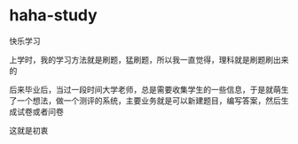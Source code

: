 # haha-study
快乐学习

上学时，我的学习方法就是刷题，猛刷题，所以我一直觉得，理科就是刷题刷出来的

后来毕业后，当过一段时间大学老师，总是需要收集学生的一些信息，于是就萌生了一个想法，做一个测评的系统，主要业务就是可以新建题目，编写答案，然后生成试卷或者问卷

这就是初衷
